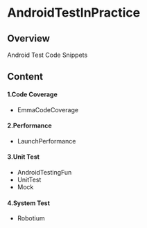 AndroidTestInPractice
=====================

## Overview
Android Test Code Snippets

## Content

#### 1.Code Coverage

- EmmaCodeCoverage

#### 2.Performance

- LaunchPerformance

#### 3.Unit Test

- AndroidTestingFun
- UnitTest
- Mock

#### 4.System Test

- Robotium



